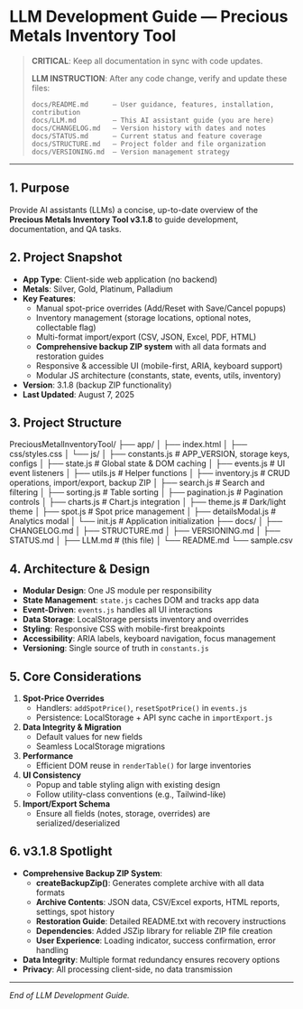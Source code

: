 # LLM Development Guide — Precious Metals Inventory Tool

> **CRITICAL**: Keep all documentation in sync with code updates.  
>  
> **LLM INSTRUCTION**: After any code change, verify and update these files:  
> ```  
> docs/README.md      — User guidance, features, installation, contribution  
> docs/LLM.md         — This AI assistant guide (you are here)  
> docs/CHANGELOG.md   — Version history with dates and notes  
> docs/STATUS.md      — Current status and feature coverage  
> docs/STRUCTURE.md   — Project folder and file organization  
> docs/VERSIONING.md  — Version management strategy  
> ```

---

## 1. Purpose

Provide AI assistants (LLMs) a concise, up-to-date overview of the **Precious Metals Inventory Tool v3.1.8** to guide development, documentation, and QA tasks.

## 2. Project Snapshot

- **App Type**: Client-side web application (no backend)  
- **Metals**: Silver, Gold, Platinum, Palladium  
- **Key Features**:  
  - Manual spot-price overrides (Add/Reset with Save/Cancel popups)  
  - Inventory management (storage locations, optional notes, collectable flag)  
  - Multi-format import/export (CSV, JSON, Excel, PDF, HTML)  
  - **Comprehensive backup ZIP system** with all data formats and restoration guides
  - Responsive & accessible UI (mobile-first, ARIA, keyboard support)  
  - Modular JS architecture (constants, state, events, utils, inventory)  
- **Version**: 3.1.8 (backup ZIP functionality)  
- **Last Updated**: August 7, 2025  

## 3. Project Structure

PreciousMetalInventoryTool/
├── app/
│   ├── index.html
│   ├── css/styles.css
│   └── js/
│       ├── constants.js      # APP_VERSION, storage keys, configs
│       ├── state.js          # Global state & DOM caching
│       ├── events.js         # UI event listeners
│       ├── utils.js          # Helper functions
│       ├── inventory.js      # CRUD operations, import/export, backup ZIP
│       ├── search.js         # Search and filtering
│       ├── sorting.js        # Table sorting
│       ├── pagination.js     # Pagination controls
│       ├── charts.js         # Chart.js integration
│       ├── theme.js          # Dark/light theme
│       ├── spot.js           # Spot price management
│       ├── detailsModal.js   # Analytics modal
│       └── init.js           # Application initialization
├── docs/
│   ├── CHANGELOG.md
│   ├── STRUCTURE.md
│   ├── VERSIONING.md
│   ├── STATUS.md
│   ├── LLM.md               # (this file)
│   └── README.md
└── sample.csv

## 4. Architecture & Design

- **Modular Design**: One JS module per responsibility  
- **State Management**: `state.js` caches DOM and tracks app data  
- **Event-Driven**: `events.js` handles all UI interactions  
- **Data Storage**: LocalStorage persists inventory and overrides  
- **Styling**: Responsive CSS with mobile-first breakpoints  
- **Accessibility**: ARIA labels, keyboard navigation, focus management  
- **Versioning**: Single source of truth in `constants.js`  

## 5. Core Considerations

1. **Spot-Price Overrides**  
   - Handlers: `addSpotPrice()`, `resetSpotPrice()` in `events.js`  
   - Persistence: LocalStorage + API sync cache in `importExport.js`  
2. **Data Integrity & Migration**  
   - Default values for new fields  
   - Seamless LocalStorage migrations  
3. **Performance**  
   - Efficient DOM reuse in `renderTable()` for large inventories  
4. **UI Consistency**  
   - Popup and table styling align with existing design  
   - Follow utility-class conventions (e.g., Tailwind-like)  
5. **Import/Export Schema**  
   - Ensure all fields (notes, storage, overrides) are serialized/deserialized  

## 6. v3.1.8 Spotlight

- **Comprehensive Backup ZIP System**:  
  - **createBackupZip()**: Generates complete archive with all data formats  
  - **Archive Contents**: JSON data, CSV/Excel exports, HTML reports, settings, spot history  
  - **Restoration Guide**: Detailed README.txt with recovery instructions  
  - **Dependencies**: Added JSZip library for reliable ZIP file creation  
  - **User Experience**: Loading indicator, success confirmation, error handling  
- **Data Integrity**: Multiple format redundancy ensures recovery options  
- **Privacy**: All processing client-side, no data transmission  

---

*End of LLM Development Guide.*